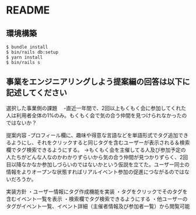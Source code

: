 # README

## 環境構築
```
$ bundle install
$ bin/rails db:setup
$ yarn install
$ bin/rails s
```

## 事業をエンジニアリングしよう提案編の回答は以下に記述してください
選択した事業側の課題
　-直近一年間で、2回以上もくもく会に参加してくれた人は利用者全体の1%のみ。もくもく会で気の合う仲間を見つけられなかったのではないか？

提案内容
 -プロフィール欄に、趣味や得意な言語などを単語形式でタグ追加できるようにし、それをクリックすると同じタグを含むユーザーが表示される＆検索欄でタグ検索できるようにする。
 →もくもく会を主催してる人及び参加予定の人たちがどんな人なのかわかりずらいから気の合う仲間が見つかりずらく、2回目以降なかなか参加しづらいのではないかという仮説を立てた。ユーザー同士の情報をよりオープンな状態すればリアルイベント参加の促進につながるのではないだろうか。

実装方針
・ユーザー情報にタグ作成機能を実装
・タグをクリックでそのタグを含むイベント一覧を表示
・検索欄でタグ検索できるようにする
・他ユーザーのタグがイベント一覧、イベント詳細（主催者情報及び参加者一覧）から閲覧可能
